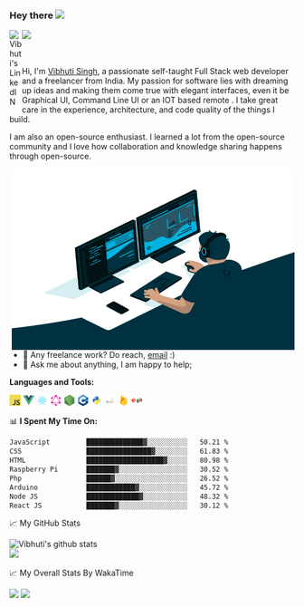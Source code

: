 ### Hey there <img src="https://media.giphy.com/media/hvRJCLFzcasrR4ia7z/giphy.gif" width="25px">
<a href="https://www.linkedin.com/in/vibhuti-singh-8b08a7191/">
  <img align="left" alt="Vibhuti's LinkedIN" width="22px" src="https://raw.githubusercontent.com/peterthehan/peterthehan/master/assets/linkedin.svg" />
</a>

![](https://visitor-badge.glitch.me/badge?page_id=vibhuti019.vibhuti019)

<br />

Hi, I'm [Vibhuti Singh](https://www.linkedin.com/in/vibhuti-singh-8b08a7191/), a passionate self-taught Full Stack web developer and a freelancer from India. My passion for software lies with dreaming up ideas and making them come true with elegant interfaces, even it be Graphical UI, Command Line UI or an IOT based remote . I take great care in the experience, architecture, and code quality of the things I build.

I am also an open-source enthusiast. I learned a lot from the open-source community and I love how collaboration and knowledge sharing happens through open-source.


  <img align="right" alt="GIF" src="https://raw.githubusercontent.com/vibhuti019/vibhuti019/main/code.gif" width="500" height="320" />
  
- 💼 Any freelance work? Do reach, [email](mailto:vibhutisingh037@gmail.com) :)
- 💬 Ask me about anything, I am happy to help;

**Languages and Tools:**  

<code><img height="20" src="https://raw.githubusercontent.com/github/explore/80688e429a7d4ef2fca1e82350fe8e3517d3494d/topics/javascript/javascript.png"></code>
<code><img height="20" src="https://raw.githubusercontent.com/github/explore/80688e429a7d4ef2fca1e82350fe8e3517d3494d/topics/vue/vue.png"></code>
<code><img height="20" src="https://raw.githubusercontent.com/github/explore/80688e429a7d4ef2fca1e82350fe8e3517d3494d/topics/react/react.png"></code>
<code><img height="20" src="https://raw.githubusercontent.com/github/explore/5c058a388828bb5fde0bcafd4bc867b5bb3f26f3/topics/graphql/graphql.png"></code>
<code><img height="20" src="https://raw.githubusercontent.com/github/explore/80688e429a7d4ef2fca1e82350fe8e3517d3494d/topics/nodejs/nodejs.png"></code>
<code><img height="20" src="https://raw.githubusercontent.com/github/explore/80688e429a7d4ef2fca1e82350fe8e3517d3494d/topics/cpp/cpp.png"></code>
<code><img height="20" src="https://raw.githubusercontent.com/github/explore/80688e429a7d4ef2fca1e82350fe8e3517d3494d/topics/python/python.png"></code>
<code><img height="20" src="https://raw.githubusercontent.com/github/explore/80688e429a7d4ef2fca1e82350fe8e3517d3494d/topics/mysql/mysql.png"></code>
<code><img height="20" src="https://raw.githubusercontent.com/github/explore/80688e429a7d4ef2fca1e82350fe8e3517d3494d/topics/firebase/firebase.png"></code>
<code><img height="20" src="https://raw.githubusercontent.com/github/explore/80688e429a7d4ef2fca1e82350fe8e3517d3494d/topics/git/git.png"></code>

📊 **I Spent My Time On:**
<!--START_SECTION:waka-->
```text
JavaScript         ██████████████▓░░░░░░░░░░   50.21 % 
CSS                ████████████████▓░░░░░░░░   61.83 % 
HTML               ███████████████████▓░░░░░   80.98 % 
Raspberry Pi       ███████▓░░░░░░░░░░░░░░░░░   30.52 % 
Php                ██████▓░░░░░░░░░░░░░░░░░░   26.52 % 
Arduino            ████████████▓░░░░░░░░░░░░   45.72 % 
Node JS            █████████████▓░░░░░░░░░░░   48.32 % 
React JS           ███████▓░░░░░░░░░░░░░░░░░   30.12 % 
```
<!--END_SECTION:waka-->




📈 My GitHub Stats
  
<img src="https://github-readme-stats.anuraghazra1.vercel.app/api?username=vibhuti019&show_icons=true&include_all_commits=true&theme=material-palenight" alt="Vibhuti's github stats" width="49%"/>
<br />
<img src="https://github-readme-stats.anuraghazra1.vercel.app/api/top-langs/?username=vibhuti019&layout=compact&theme=material-palenight" width="49%"/>
<br />

📈 My Overall Stats By WakaTime


<a href="https://wakatime.com"><img src="https://wakatime.com/share/@2594a802-bf15-4b5c-84f6-62aaa8d1dfa5/406321fa-85ea-4fc2-ba1d-a38011ff7c84.svg" width="49%"></a>
<a href="https://wakatime.com"><img src="https://wakatime.com/share/@2594a802-bf15-4b5c-84f6-62aaa8d1dfa5/28c70562-9231-4a23-863a-d489e5e9efac.svg" width="49%"></a>
